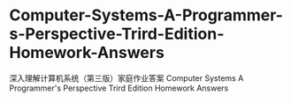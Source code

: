 # Computer-Systems-A-Programmer-s-Perspective-Trird-Edition-Homework-Answers
深入理解计算机系统（第三版）家庭作业答案 Computer Systems A Programmer's Perspective Trird Edition Homework Answers
